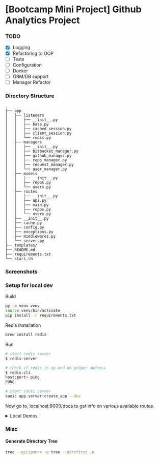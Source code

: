 # [Bootcamp Mini Project] Github Analytics Project

### TODO 
- [x] Logging
- [x] Refactoring to OOP
- [ ] Tests
- [ ] Configuration
- [ ] Docker
- [ ] ORM/DB support
- [ ] Manager Refactor

### Directory Structure
    .
    ├── app
    │   ├── listeners
    │   │   ├── __init__.py
    │   │   ├── base.py
    │   │   ├── cached_session.py
    │   │   ├── client_session.py
    │   │   └── redis.py
    │   ├── managers
    │   │   ├── __init__.py
    │   │   ├── bitbucket_manager.py
    │   │   ├── github_manager.py
    │   │   ├── repo_manager.py
    │   │   ├── request_manager.py
    │   │   └── user_manager.py
    │   ├── models
    │   │   ├── __init__.py
    │   │   ├── repos.py
    │   │   └── users.py
    │   ├── routes
    │   │   ├── __init__.py
    │   │   ├── api.py
    │   │   ├── main.py
    │   │   ├── repos.py
    │   │   └── users.py
    │   ├── __init__.py
    │   ├── cache.py
    │   ├── config.py
    │   ├── exceptions.py
    │   ├── middlewares.py
    │   └── server.py
    ├── templates/
    ├── README.md
    ├── requirements.txt
    └── start.sh

### Screenshots
<!-- TODO -->
### Setup for local dev

Build
```sh
py -m venv venv
source venv/bin/activate
pip install -r requirements.txt
```

Redis Installation
```sh
brew install redis
```


Run
```sh
# start redis server
$ redis-server

# check if redis is up and on proper address
$ redis-cli
host:port> ping
PONG

# start sanic server
sanic app.server:create_app --dev
```

Now go to,
localhost:8000/docs to get info on various available routes


<details>
<summary>Local Demos</summary>

### Docs

OpenAPI Swagger
http://127.0.0.1:8000/docs/


### User demo

Google | Github
http://127.0.0.1:8000/user/google

Twitter | Github
http://127.0.0.1:8000/user/twitter

Miguel Grinberg | Github
http://localhost:8000/user/miguelgrinberg

Andrej | Github
http://localhost:8000/user/karpathy

#### Compare

Compare User
http://127.0.0.1:8000/user/compare?user1=google&user2=twitter

Compare User
http://127.0.0.1:8000/user/compare?user1=miguelgrinberg&user2=karpathy

### Repo demo

google/leveldb | Github
http://127.0.0.1:8000/repo/google/leveldb

pallets/flask | Github
http://localhost:8000/repo/pallets/flask

sanic-org/sanic | Github
http://localhost:8000/repo/sanic-org/sanic

aio-libs/aiohttp | Github
http://localhost:8000/repo/aio-libs/aiohttp

#### Compare

google/leveldb vs facebook/rocksdb
http://localhost:8000/repo/compare?user1=google&repo1=leveldb&user2=facebook&repo2=rocksdb

sanic-org/sanic vs pallets/flask
http://localhost:8000/repo/compare?user1=sanic-org&repo1=sanic&user2=pallets&repo2=flask


</details>

### Misc

#### Generate Directory Tree
```sh
tree --gitignore -o tree --dirsfirst -n
```